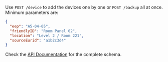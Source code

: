 Use `POST /device` to add the devices one by one or `POST /backup` all at once.
Minimum parameters are:
```json
{
  "eep": "A5-04-05",
  "friendlyID": "Room Panel 02",
  "location": "Level 2 / Room 221",
  "sourceEurid": "a1b2c3d4"
}
```

Check the [API Documentation](./api-documentation.md) for the complete schema.